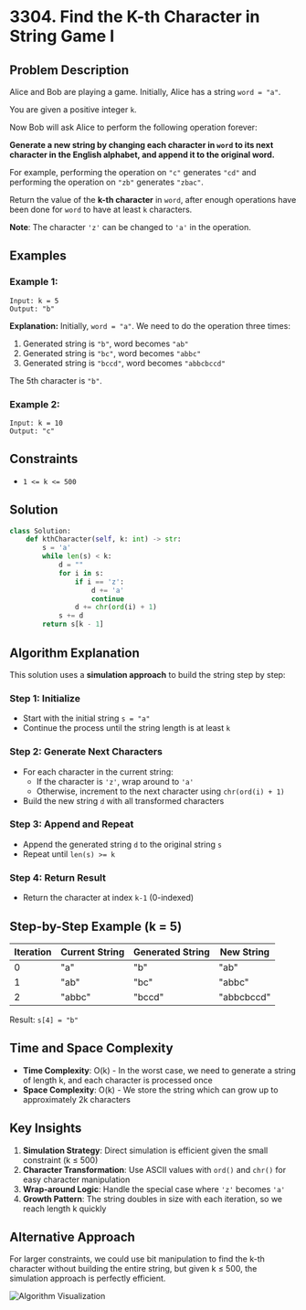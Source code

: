 # 3304. Find the K-th Character in String Game I

## Problem Description

Alice and Bob are playing a game. Initially, Alice has a string `word = "a"`.

You are given a positive integer `k`.

Now Bob will ask Alice to perform the following operation forever:

**Generate a new string by changing each character in `word` to its next character in the English alphabet, and append it to the original word.**

For example, performing the operation on `"c"` generates `"cd"` and performing the operation on `"zb"` generates `"zbac"`.

Return the value of the **k-th character** in `word`, after enough operations have been done for `word` to have at least `k` characters.

**Note**: The character `'z'` can be changed to `'a'` in the operation.

## Examples

### Example 1:

```
Input: k = 5
Output: "b"
```

**Explanation:**
Initially, `word = "a"`. We need to do the operation three times:

1. Generated string is `"b"`, word becomes `"ab"`
2. Generated string is `"bc"`, word becomes `"abbc"`
3. Generated string is `"bccd"`, word becomes `"abbcbccd"`

The 5th character is `"b"`.

### Example 2:

```
Input: k = 10
Output: "c"
```

## Constraints

- `1 <= k <= 500`

## Solution

```python
class Solution:
    def kthCharacter(self, k: int) -> str:
        s = 'a'
        while len(s) < k:
            d = ""
            for i in s:
                if i == 'z':
                    d += 'a'
                    continue
                d += chr(ord(i) + 1)
            s += d
        return s[k - 1]
```

## Algorithm Explanation

This solution uses a **simulation approach** to build the string step by step:

### Step 1: Initialize

- Start with the initial string `s = "a"`
- Continue the process until the string length is at least `k`

### Step 2: Generate Next Characters

- For each character in the current string:
  - If the character is `'z'`, wrap around to `'a'`
  - Otherwise, increment to the next character using `chr(ord(i) + 1)`
- Build the new string `d` with all transformed characters

### Step 3: Append and Repeat

- Append the generated string `d` to the original string `s`
- Repeat until `len(s) >= k`

### Step 4: Return Result

- Return the character at index `k-1` (0-indexed)

## Step-by-Step Example (k = 5)

| Iteration | Current String | Generated String | New String |
| --------- | -------------- | ---------------- | ---------- |
| 0         | "a"            | "b"              | "ab"       |
| 1         | "ab"           | "bc"             | "abbc"     |
| 2         | "abbc"         | "bccd"           | "abbcbccd" |

Result: `s[4] = "b"`

## Time and Space Complexity

- **Time Complexity**: O(k) - In the worst case, we need to generate a string of length k, and each character is processed once
- **Space Complexity**: O(k) - We store the string which can grow up to approximately 2k characters

## Key Insights

1. **Simulation Strategy**: Direct simulation is efficient given the small constraint (k ≤ 500)
2. **Character Transformation**: Use ASCII values with `ord()` and `chr()` for easy character manipulation
3. **Wrap-around Logic**: Handle the special case where `'z'` becomes `'a'`
4. **Growth Pattern**: The string doubles in size with each iteration, so we reach length k quickly

## Alternative Approach

For larger constraints, we could use bit manipulation to find the k-th character without building the entire string, but given k ≤ 500, the simulation approach is perfectly efficient.

![Algorithm Visualization](https://res.cloudinary.com/dfo6ngde0/image/upload/v1751560905/Screenshot_2025-07-03_221118_y6xjyb.png)
